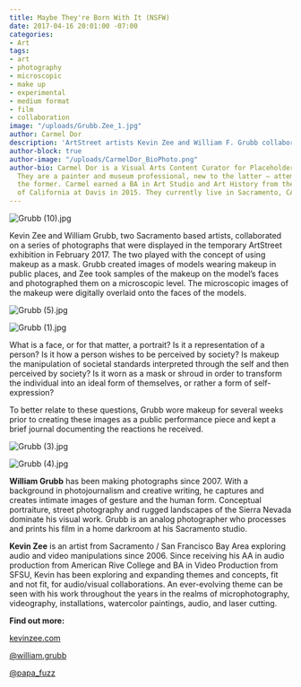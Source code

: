 ```yaml
---
title: Maybe They're Born With It (NSFW)
date: 2017-04-16 20:01:00 -07:00
categories:
- Art
tags:
- art
- photography
- microscopic
- make up
- experimental
- medium format
- film
- collaboration
image: "/uploads/Grubb.Zee_1.jpg"
author: Carmel Dor
description: 'ArtStreet artists Kevin Zee and William F. Grubb collaborate on a series '
author-block: true
author-image: "/uploads/CarmelDor_BioPhoto.png"
author-bio: Carmel Dor is a Visual Arts Content Curator for Placeholder Magazine.
  They are a painter and museum professional, new to the latter – attempting to navigate
  the former. Carmel earned a BA in Art Studio and Art History from the University
  of California at Davis in 2015. They currently live in Sacramento, CA.
---
```


![Grubb (10).jpg](/uploads/Grubb%20(10).jpg)

Kevin Zee and William Grubb, two Sacramento based artists, collaborated on a series of photographs that were displayed in the temporary ArtStreet exhibition in February 2017. The two played with the concept of using makeup as a mask. Grubb created images of models wearing makeup in public places, and Zee took samples of the makeup on the model’s faces and photographed them on a microscopic level. The microscopic images of the makeup were digitally overlaid onto the faces of the models.

![Grubb (5).jpg](/uploads/Grubb%20(5).jpg)

![Grubb (1).jpg](/uploads/Grubb%20(1).jpg)

What is a face, or for that matter, a portrait? Is it a representation of a person? Is it how a person wishes to be perceived by society? Is makeup the manipulation of societal standards interpreted through the self and then perceived by society? Is it worn as a mask or shroud in order to transform the individual into an ideal form of themselves, or rather a form of self-expression?

To better relate to these questions, Grubb wore makeup for several weeks prior to creating these images as a public performance piece and kept a brief journal documenting the reactions he received.

![Grubb (3).jpg](/uploads/Grubb%20(3).jpg)

![Grubb (4).jpg](/uploads/Grubb%20(4).jpg)


**William Grubb** has been making photographs since 2007. With a background in photojournalism and creative writing, he captures and creates intimate images of gesture and the human form. Conceptual portraiture, street photography and rugged landscapes of the Sierra Nevada dominate his visual work. Grubb is an analog photographer who processes and prints his film in a home darkroom at his Sacramento studio.

**Kevin Zee** is an artist from Sacramento / San Francisco Bay Area exploring audio and video manipulations since 2006. Since receiving his AA in audio production from American Rive College and BA in Video Production from SFSU, Kevin has been exploring and expanding themes and concepts, fit and not fit, for audio/visual collaborations. An ever-evolving theme can be seen with his work throughout the years in the realms of microphotography, videography, installations, watercolor paintings, audio, and laser cutting.


**Find out more:**

[kevinzee.com](www.kevinzee.com)

[@william.grubb](https://www.instagram.com/william.grubb/)

[@papa_fuzz](https://www.instagram.com/papa_fuzz/)
